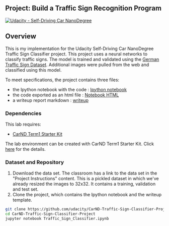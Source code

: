 ## Project: Build a Traffic Sign Recognition Program
[![Udacity - Self-Driving Car NanoDegree](https://s3.amazonaws.com/udacity-sdc/github/shield-carnd.svg)](http://www.udacity.com/drive)

Overview
---
This is my implementation for the Udacity Self-Driving Car NanoDegree Traffic Sign Classifier project. This project uses a neural networks to classify traffic signs. The model is trained and validated using the [German Traffic Sign Dataset](http://benchmark.ini.rub.de/?section=gtsrb&subsection=dataset). Additional images were pulled from the web and classified using this model.


To meet specifications, the project contains three files: 
* the Ipython notebook with the code : [Ipython notebook](https://github.com/cainex/CarND-Traffic-Sign-Classifier-Project/blob/master/Traffic_Sign_Classifier.ipynb)
* the code exported as an html file : [Notebook HTML](https://github.com/cainex/CarND-Traffic-Sign-Classifier-Project/blob/master/Traffic_Sign_Classifier.html)
* a writeup report markdown : [writeup](https://github.com/cainex/CarND-Traffic-Sign-Classifier-Project/blob/master/writeup.md) 


### Dependencies
This lab requires:

* [CarND Term1 Starter Kit](https://github.com/udacity/CarND-Term1-Starter-Kit)

The lab environment can be created with CarND Term1 Starter Kit. Click [here](https://github.com/udacity/CarND-Term1-Starter-Kit/blob/master/README.md) for the details.

### Dataset and Repository

1. Download the data set. The classroom has a link to the data set in the "Project Instructions" content. This is a pickled dataset in which we've already resized the images to 32x32. It contains a training, validation and test set.
2. Clone the project, which contains the Ipython notebook and the writeup template.
```sh
git clone https://github.com/udacity/CarND-Traffic-Sign-Classifier-Project
cd CarND-Traffic-Sign-Classifier-Project
jupyter notebook Traffic_Sign_Classifier.ipynb
```




